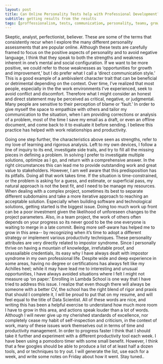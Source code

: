 ```yaml
---
layout: post
title: Can Online Personality Tests help with Professional Development?	
subtitle: getting results from the results
tags: [proffessionalism, tests, communication, personality, teams, growth]
---
```

Skeptic, analyst, perfectionist, believer. These are some of the terms that consistently recur when I explore the many different personality assessments that are popular online. Although these tests are carefully framed to focus on the positive aspects of personality and to avoid negative language, I think that they speak to both the strengths and weakness inherent in one’s mental and social configuration. If we want to be more positive, we could refer to those weaknesses as ‘opportunities for growth and improvement,’ but I do prefer what I call a ‘direct communication style.’ This is a good example of a ambivalent character trait that can be beneficial or detrimental depending on the context. Over time, I’ve realized that most people, especially in the the work environments I’ve experienced, seek to avoid conflict and discomfort. Therefore what I might consider an honest and direct statement may be perceived as critical, negative, or judgmental. Many people are sensitive to their perception of blame or ‘fault.’ In order to give myself the space to empathize with others and tailor my communication to the situation, when I am providing corrections or analysis of a problem, most of the time I save my email as a draft, or even an offline document, and come back to it to evaluate it before sending. I believe this practice has helped with work relationships and productivity. 

Going one step further, the characteristics above seen as strengths, refer to my love of learning and rigorous analysis. Left to my own devices, I follow a line of inquiry to its end, investigate side trails, and try to fill all the missing pieces in defining a problem. In solving I prefer to investigate multiple solutions, optimize as I go, and return with a comprehensive answer. In the right circumstances this can lead me to provide outstanding work and great value to stakeholders. However, I am well aware that this predisposition has its pitfalls. Doing all that work takes time. If the situation is time-constrained, or the problem is asking for a guess, and estimate, or superficial pass, my natural approach is not the best fit, and I need to be manage my resources.  When dealing with a complex project, sometimes its best to separate different subdomains and take a more iterative approach to reaching an acceptable solution.
Especially when building software and technological solutions, getting started is the biggest issue. Doing too much work up front can be a poor investment given the likelihood of unforeseen changes to the project parameters. Also, in a team project, the work of others often depends on your progress so its never good to be the one everyone is waiting to merge in a late commit. 
	Being more self-aware has helped me to grow in this area-- by recognizing when it’s time to adopt a different strategy or implement various productivity techniques. These personality attributes are very directly related to impostor syndrome. Since I personally thrive on having a mountain of knowledge, irrefutable proof, and unassailable credentials, its easy why I have always dealt with impostor syndrome in my own professional life. Despite wide and deep experience in some areas, having no degree or certifications has always felt like my Achilles heel; while it may have lead me to interesting and unusual opportunities, I have always avoided situations where I felt I might not measure up ‘on paper.’  Enrolling in Lambda School is one way that I have tried to address this issue. I realize that even though there will always be someone with a better CV, the school has the right blend of rigor and praxis that should I complete it, I will be proud to put that on my resume, and will feel equal to the title of Data Scientist. 
	All of these words are nice, and writing this has been a helpful exercise to understand how much more room I have to grow in this area, and actions speak louder than a lot of words. Although I will never give up my cherished standards of excellence, nor completely cease my habit of self-inspection and criticism, in the context of work, many of these issues work themselves out in terms of time and productivity management. In order to progress faster I think that I should take it further and experiment with a different productivity tool each week. I have been using a pomodoro timer with some small benefit. However, I think that a few googles should be able to produce a list of at least half a dozen tools, and or techniques to try out. I will generate the list, use each for a week, and write some notes on Friday about how it went. Stay tuned..

